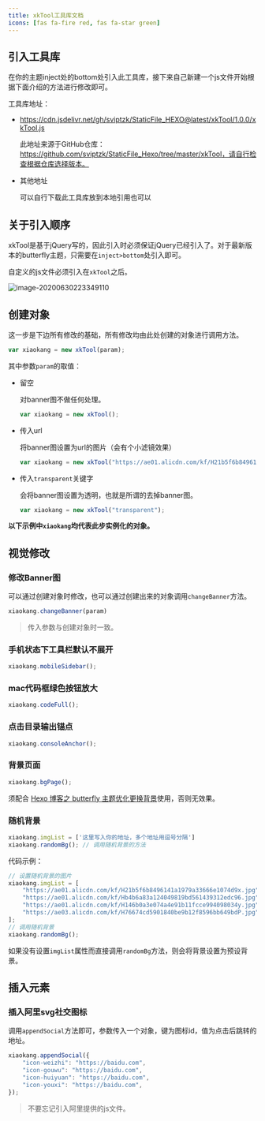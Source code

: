 ```yaml
---
title: xkTool工具库文档
icons: [fas fa-fire red, fas fa-star green]
---
```


## 引入工具库

在你的主题inject处的bottom处引入此工具库，接下来自己新建一个js文件开始根据下面介绍的方法进行修改即可。

工具库地址：

- https://cdn.jsdelivr.net/gh/sviptzk/StaticFile_HEXO@latest/xkTool/1.0.0/xkTool.js

  此地址来源于GitHub仓库：https://github.com/sviptzk/StaticFile_Hexo/tree/master/xkTool，请自行检查根据仓库选择版本。

- 其他地址

  可以自行下载此工具库放到本地引用也可以

## 关于引入顺序

xkTool是基于jQuery写的，因此引入时必须保证jQuery已经引入了。对于最新版本的butterfly主题，只需要在`inject>bottom`处引入即可。

自定义的js文件必须引入在`xkTool`之后。

![image-20200630223349110](https://cdn.jsdelivr.net/gh/blogimg/HexoStaticFile2@latest/2020/06/30/49328343b2e35fd1e73b16b2fa55f801.png)

## 创建对象

这一步是下边所有修改的基础，所有修改均由此处创建的对象进行调用方法。

```javascript
var xiaokang = new xkTool(param);
```

其中参数`param`的取值：

- 留空

  对banner图不做任何处理。

  ```javascript
  var xiaokang = new xkTool();
  ```

- 传入url

  将banner图设置为url的图片（会有个小滤镜效果）

  ```javascript
  var xiaokang = new xkTool("https://ae01.alicdn.com/kf/H21b5f6b8496141a1979a33666e1074d9x.jpg");
  ```

- 传入`transparent`关键字

  会将banner图设置为透明，也就是所谓的去掉banner图。

  ```javascript
  var xiaokang = new xkTool("transparent");
  ```

**以下示例中`xiaokang`均代表此步实例化的对象。**

## 视觉修改

### 修改Banner图

可以通过创建对象时修改，也可以通过创建出来的对象调用`changeBanner`方法。

```javascript
xiaokang.changeBanner(param)
```

> 传入参数与创建对象时一致。

### 手机状态下工具栏默认不展开

```javascript
xiaokang.mobileSidebar();
```

### mac代码框绿色按钮放大

```javascript
xiaokang.codeFull();
```

### 点击目录输出锚点

```javascript
xiaokang.consoleAnchor();
```

### 背景页面

```javascript
xiaokang.bgPage();
```

须配合 [Hexo 博客之 butterfly 主题优化更换背景](https://www.antmoe.com/posts/7198453/index.html)使用，否则无效果。

### 随机背景

```javascript
xiaokang.imgList = ['这里写入你的地址，多个地址用逗号分隔']
xiaokang.randomBg(); // 调用随机背景的方法
```

代码示例：

```javascript
// 设置随机背景的图片
xiaokang.imgList = [
    "https://ae01.alicdn.com/kf/H21b5f6b8496141a1979a33666e1074d9x.jpg",
    "https://ae01.alicdn.com/kf/Hb4b6a83a124049819bd561439312edc96.jpg",
    "https://ae01.alicdn.com/kf/H146b0a3e074a4e91b11fcce994098034y.jpg",
    "https://ae03.alicdn.com/kf/H76674cd5901840be9b12f8596bb649bdP.jpg",
];
// 调用随机背景
xiaokang.randomBg();
```

如果没有设置`imgList`属性而直接调用`randomBg`方法，则会将背景设置为预设背景。

## 插入元素

### 插入阿里svg社交图标

调用`appendSocial`方法即可，参数传入一个对象，键为图标id，值为点击后跳转的地址。

```javascript
xiaokang.appendSocial({
    "icon-weizhi": "https://baidu.com",
    "icon-gouwu": "https://baidu.com",
    "icon-huiyuan": "https://baidu.com",
    "icon-youxi": "https://baidu.com",
});
```

> 不要忘记引入阿里提供的js文件。